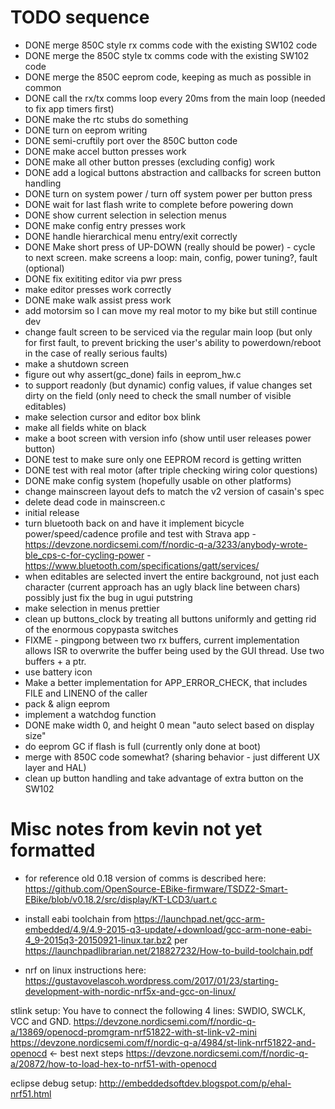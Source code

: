 # TODO sequence

* DONE merge 850C style rx comms code with the existing SW102 code
* DONE merge the 850C style tx comms code with the existing SW102 code
* DONE merge the 850C eeprom code, keeping as much as possible in common
* DONE call the rx/tx comms loop every 20ms from the main loop (needed to fix app timers first)
* DONE make the rtc stubs do something
* DONE turn on eeprom writing
* DONE semi-cruftily port over the 850C button code 
* DONE make accel button presses work
* DONE make all other button presses (excluding config) work
* DONE add a logical buttons abstraction and callbacks for screen button handling
* DONE turn on system power / turn off system power per button press
* DONE wait for last flash write to complete before powering down
* DONE show current selection in selection menus
* DONE make config entry presses work
* DONE handle hierarchical menu entry/exit correctly
* DONE Make short press of UP-DOWN (really should be power) - cycle to next screen.  make screens a loop: main, config, power tuning?, fault (optional)
* DONE fix exititing editor via pwr press
* make editor presses work correctly
* DONE make walk assist press work
* add motorsim so I can move my real motor to my bike but still continue dev
* change fault screen to be serviced via the regular main loop (but only for first fault, to prevent bricking the user's ability to powerdown/reboot in the case of really serious faults)
* make a shutdown screen
* figure out why assert(gc_done) fails in eeprom_hw.c
* to support readonly (but dynamic) config values, if value changes set dirty on the field (only need to check the small number of visible editables)
* make selection cursor and editor box blink
* make all fields white on black
* make a boot screen with version info (show until user releases power button)
* DONE test to make sure only one EEPROM record is getting written
* DONE test with real motor (after triple checking wiring color questions)
* DONE make config system (hopefully usable on other platforms)
* change mainscreen layout defs to match the v2 version of casain's spec
* delete dead code in mainscreen.c
* initial release
* turn bluetooth back on and have it implement bicycle power/speed/cadence profile and test with Strava app - https://devzone.nordicsemi.com/f/nordic-q-a/3233/anybody-wrote-ble_cps-c-for-cycling-power - https://www.bluetooth.com/specifications/gatt/services/ 
* when editables are selected invert the entire background, not just each character (current approach has an ugly black line between chars)  possibly just fix the bug in ugui putstring
* make selection in menus prettier
* clean up buttons_clock by treating all buttons uniformly and getting rid of the enormous copypasta switches
* FIXME - pingpong between two rx buffers, current implementation allows ISR to overwrite the buffer being used by
the GUI thread.  Use two buffers + a ptr.
* use battery icon
* Make a better implementation for APP_ERROR_CHECK, that includes FILE and LINENO of the caller
* pack & align eeprom
* implement a watchdog function
* DONE make width 0, and height 0 mean "auto select based on display size"
* do eeprom GC if flash is full (currently only done at boot)
* merge with 850C code somewhat? (sharing behavior - just different UX layer and HAL)
* clean up button handling and take advantage of extra button on the SW102

# Misc notes from kevin not yet formatted

* for reference old 0.18 version of comms is described here: https://github.com/OpenSource-EBike-firmware/TSDZ2-Smart-EBike/blob/v0.18.2/src/display/KT-LCD3/uart.c

* install eabi toolchain from https://launchpad.net/gcc-arm-embedded/4.9/4.9-2015-q3-update/+download/gcc-arm-none-eabi-4_9-2015q3-20150921-linux.tar.bz2
per https://launchpadlibrarian.net/218827232/How-to-build-toolchain.pdf

* nrf on linux instructions here: https://gustavovelascoh.wordpress.com/2017/01/23/starting-development-with-nordic-nrf5x-and-gcc-on-linux/

stlink setup:
You have to connect the following 4 lines: SWDIO, SWCLK, VCC and GND.
https://devzone.nordicsemi.com/f/nordic-q-a/13869/openocd-promgram-nrf51822-with-st-link-v2-mini
https://devzone.nordicsemi.com/f/nordic-q-a/4984/st-link-nrf51822-and-openocd <- best next steps
https://devzone.nordicsemi.com/f/nordic-q-a/20872/how-to-load-hex-to-nrf51-with-openocd

eclipse debug setup:
http://embeddedsoftdev.blogspot.com/p/ehal-nrf51.html
